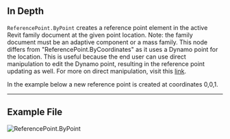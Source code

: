 ## In Depth
`ReferencePoint.ByPoint` creates a reference point element in the active Revit family document at the given point location. Note: the family document must be an adaptive component or a mass family. This node differs from "ReferencePoint.ByCoordinates" as it uses a Dynamo point for the location. This is useful because the end user can use direct manipulation to edit the Dynamo point, resulting in the reference point updating as well. For more on direct manipulation, visit this [link](https://primer2.dynamobim.org/10_sample_workflow/10-1_getting-started-workflows/2-attractor-points#adjusting-with-direct-manipulation).

In the example below a new reference point is created at coordinates 0,0,1.
___
## Example File

![ReferencePoint.ByPoint](./Revit.Elements.ReferencePoint.ByPoint_img.jpg)
